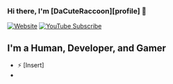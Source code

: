 <!-- Thanks to codeSTACKr (https://github.com/codeSTACKr) for the awesome tutorial on how to make a good README! -->



### Hi there, I'm [DaCuteRaccoon][profile] 👋

[![Website](https://img.shields.io/website?label=dacuteraccoon.github.io&style=for-the-badge&url=https%3A%2F%2Fdacuteraccoon.github.io%2F)](https://dacuteraccoon.github.io/)
[![YouTube Subscribe](https://img.shields.io/youtube/channel/subscribers/UCkPUpDA05puh8DJyBDJr9qg?color=FF0000&label=subscribe&logo=youtube&style=for-the-badge)](https://www.youtube.com/channel/UCkPUpDA05puh8DJyBDJr9qg?sub_confirmation=1)

## I'm a Human, Developer, and Gamer
- ⚡ [Insert]
- 
